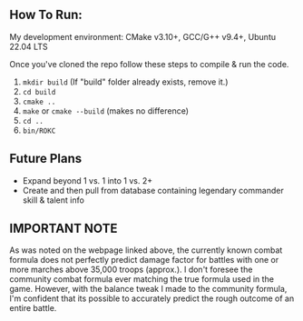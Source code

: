 ## How To Run:
My development environment: CMake v3.10+, GCC/G++ v9.4+, Ubuntu 22.04 LTS  
  
Once you've cloned the repo follow these steps to compile & run the code.
  1. `mkdir build` (If "build" folder already exists, remove it.)   
  2. `cd build`  
  3. `cmake ..`  
  4. `make` or `cmake --build` (makes no difference)  
  5. `cd ..`  
  6. `bin/ROKC`  
  
## Future Plans
  - Expand beyond 1 vs. 1 into 1 vs. 2+
  - Create and then pull from database containing legendary commander skill & talent info  
    
## IMPORTANT NOTE  
As was noted on the webpage linked above, the currently known combat formula does not perfectly predict damage factor for battles with one or more marches above 35,000 troops (approx.). I don't foresee the community combat formula ever matching the true formula used in the game. However, with the balance tweak I made to the community formula, I'm confident that its possible to accurately predict the rough outcome of an entire battle.
 
